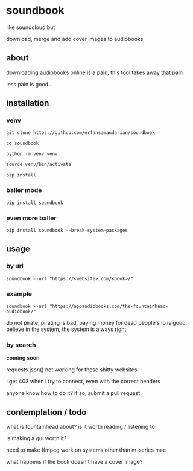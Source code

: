 # soundbook

like soundcloud but

download, merge and add cover images to audiobooks

## about

downloading audiobooks online is a pain, this tool takes away that pain

less pain is good...

## installation 

### venv

```
git clone https://github.com/erfansamandarian/soundbook

cd soundbook 

python -m venv venv

source venv/bin/activate

pip install .
```

### baller mode 

```
pip install soundbook
```

### even more baller 

```
pip install soundbook --break-system-packages
```

## usage

### by url 

```
soundbook --url "https://<website>.com/<book>/"
```

### example

```
soundbook --url "https://appaudiobooks.com/the-fountainhead-audiobook/"
```

do not pirate, pirating is bad, paying money for dead people's ip is good, believe in the system, the system is always right

### by search

<b>coming soon</b>

requests.json() not working for these shitty websites

i get 403 when i try to connect, even with the correct headers

anyone know how to do it? if so, submit a pull request

## contemplation / todo

what is fountainhead about? is it worth reading / listening to

is making a gui worth it?

need to make ffmpeg work on systems other than m-series mac

what happens if the book doesn't have a cover image?
